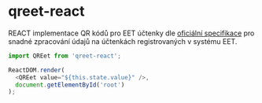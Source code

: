 # qreet-react

REACT implementace QR kódů pro EET účtenky dle [oficiální specifikace](http://www.etrzby.cz/assets/cs/prilohy/Specifikace-QR-kodu.pdf) pro snadné zpracování údajů na účtenkách registrovaných v systému EET.

```js
import QREet from 'qreet-react';

ReactDOM.render(
  <QREet value="${this.state.value}" />,
  document.getElementById('root')
);

```

